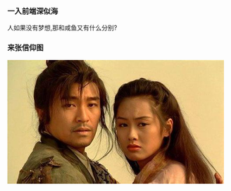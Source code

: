 ### 一入前端深似海
  人如果没有梦想,那和咸鱼又有什么分别?
  
### 来张信仰图
  ![](https://github.com/jsvr/jsvr.github.io/blob/master/exercise_item/Src/images/xingye.jpg)
